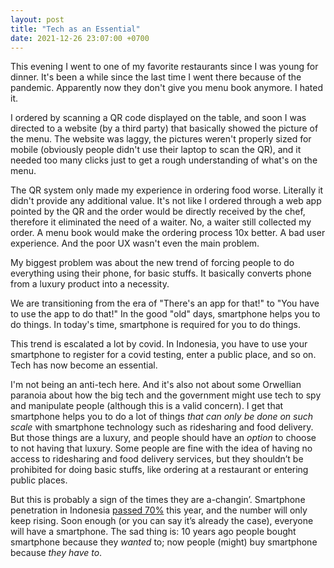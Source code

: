 ```yaml
---
layout: post
title: "Tech as an Essential"
date: 2021-12-26 23:07:00 +0700
---
```


This evening I went to one of my favorite restaurants since I was young for dinner. It's been a while since the last time I went there because of the pandemic. Apparently now they don't give you menu book anymore. I hated it.

I ordered by scanning a QR code displayed on the table, and soon I was directed to a website (by a third party) that basically showed the picture of the menu. The website was laggy, the pictures weren't properly sized for mobile (obviously people didn't use their laptop to scan the QR), and it needed too many clicks just to get a rough understanding of what's on the menu.

The QR system only made my experience in ordering food worse. Literally it didn't provide any additional value. It's not like I ordered through a web app pointed by the QR and the order would be directly received by the chef, therefore it eliminated the need of a waiter. No, a waiter still collected my order. A menu book would make the ordering process 10x better. A bad user experience. And the poor UX wasn't even the main problem.

My biggest problem was about the new trend of forcing people to do everything using their phone, for basic stuffs. It basically converts phone from a luxury product into a necessity.

We are transitioning from the era of "There's an app for that!" to "You have to use the app to do that!" In the good "old" days, smartphone helps you to do things. In today's time, smartphone is required for you to do things.

This trend is escalated a lot by covid. In Indonesia, you have to use your smartphone to register for a covid testing, enter a public place, and so on. Tech has now become an essential.

I'm not being an anti-tech here. And it's also not about some Orwellian paranoia about how the big tech and the government might use tech to spy and manipulate people (although this is a valid concern). I get that smartphone helps you to do a lot of things _that can only be done on such scale_ with smartphone technology such as ridesharing and food delivery. But those things are a luxury, and people should have an _option_ to choose to not having that luxury. Some people are fine with the idea of having no access to ridesharing and food delivery services, but they shouldn’t be prohibited for doing basic stuffs, like ordering at a restaurant or entering public places.

But this is probably a sign of the times they are a-changin’. Smartphone penetration in Indonesia [passed 70%](https://www.statista.com/statistics/321485/smartphone-user-penetration-in-indonesia/) this year, and the number will only keep rising. Soon enough (or you can say it’s already the case), everyone will have a smartphone. The sad thing is: 10 years ago people bought smartphone because they _wanted_ to; now people (might) buy smartphone because _they have to_.
